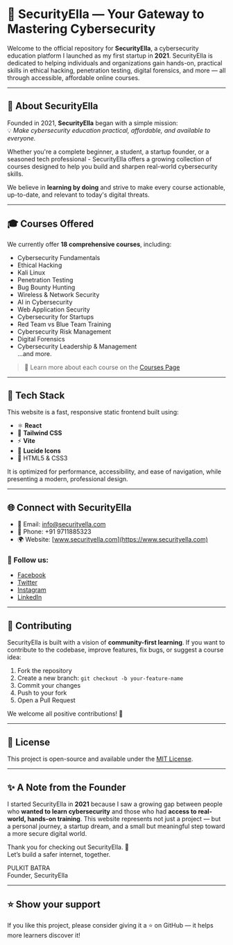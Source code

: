 # 🔐 SecurityElla — Your Gateway to Mastering Cybersecurity

Welcome to the official repository for **SecurityElla**, a cybersecurity education platform I launched as my first startup in **2021**. SecurityElla is dedicated to helping individuals and organizations gain hands-on, practical skills in ethical hacking, penetration testing, digital forensics, and more — all through accessible, affordable online courses.

---

## 🚀 About SecurityElla

Founded in 2021, **SecurityElla** began with a simple mission:  
💡 *Make cybersecurity education practical, affordable, and available to everyone.*

Whether you're a complete beginner, a student, a startup founder, or a seasoned tech professional - SecurityElla offers a growing collection of courses designed to help you build and sharpen real-world cybersecurity skills.

We believe in **learning by doing** and strive to make every course actionable, up-to-date, and relevant to today's digital threats.

---

## 🎓 Courses Offered

We currently offer **18 comprehensive courses**, including:

- Cybersecurity Fundamentals  
- Ethical Hacking  
- Kali Linux  
- Penetration Testing  
- Bug Bounty Hunting  
- Wireless & Network Security  
- AI in Cybersecurity  
- Web Application Security  
- Cybersecurity for Startups  
- Red Team vs Blue Team Training  
- Cybersecurity Risk Management  
- Digital Forensics  
- Cybersecurity Leadership & Management  
...and more.

> 🧠 Learn more about each course on the [Courses Page](https://securityella.com/courses)

---

## 🧰 Tech Stack

This website is a fast, responsive static frontend built using:

- ⚛️ **React**  
- 💨 **Tailwind CSS**  
- ⚡ **Vite**  
- 🧩 **Lucide Icons**  
- 📜 HTML5 & CSS3  

It is optimized for performance, accessibility, and ease of navigation, while presenting a modern, professional design.

---

## 🌐 Connect with SecurityElla

- 📧 Email: [info@securityella.com](mailto:info@securityella.com)  
- 📱 Phone: +91 9711885323  
- 🌍 Website: [www.securityella.com](https://www.securityella.com)

### 🔗 Follow us:
- [Facebook](https://facebook.com/securityella)  
- [Twitter](https://twitter.com/securityella)  
- [Instagram](https://instagram.com/securityella)  
- [LinkedIn](https://linkedin.com/company/securityella)  

---

## 🤝 Contributing

SecurityElla is built with a vision of **community-first learning**. If you want to contribute to the codebase, improve features, fix bugs, or suggest a course idea:

1. Fork the repository  
2. Create a new branch: `git checkout -b your-feature-name`  
3. Commit your changes  
4. Push to your fork  
5. Open a Pull Request  

We welcome all positive contributions! 💙

---

## 📜 License

This project is open-source and available under the [MIT License](LICENSE).

---

## ✨ A Note from the Founder

I started SecurityElla in **2021** because I saw a growing gap between people who **wanted to learn cybersecurity** and those who had **access to real-world, hands-on training**. This website represents not just a project — but a personal journey, a startup dream, and a small but meaningful step toward a more secure digital world.

Thank you for checking out SecurityElla. 🚀  
Let’s build a safer internet, together.

PULKIT BATRA  
Founder, SecurityElla

---

## ⭐️ Show your support

If you like this project, please consider giving it a ⭐️ on GitHub — it helps more learners discover it!
